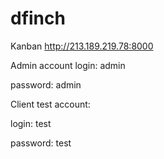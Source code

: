 # dfinch
Kanban http://213.189.219.78:8000

Admin account
login: admin

password: admin

Client test account:

login: test

password: test
